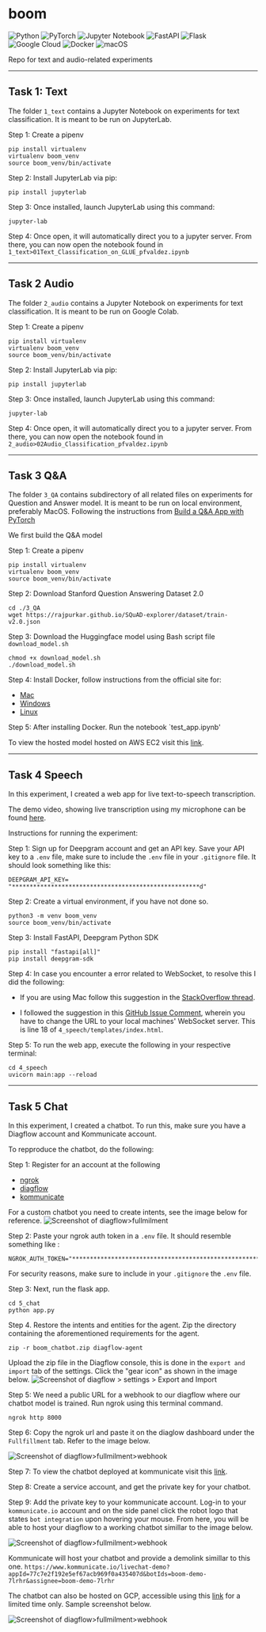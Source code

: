 # boom
![Python](https://img.shields.io/badge/python-3670A0?style=for-the-badge&logo=python&logoColor=ffdd54)
![PyTorch](https://img.shields.io/badge/PyTorch-%23EE4C2C.svg?style=for-the-badge&logo=PyTorch&logoColor=white)
![Jupyter Notebook](https://img.shields.io/badge/jupyter-%23FA0F00.svg?style=for-the-badge&logo=jupyter&logoColor=white)
![FastAPI](https://img.shields.io/badge/FastAPI-005571?style=for-the-badge&logo=fastapi)
![Flask](https://img.shields.io/badge/flask-%23000.svg?style=for-the-badge&logo=flask&logoColor=white)
![Google Cloud](https://img.shields.io/badge/GoogleCloud-%234285F4.svg?style=for-the-badge&logo=google-cloud&logoColor=white)
![Docker](https://img.shields.io/badge/docker-%230db7ed.svg?style=for-the-badge&logo=docker&logoColor=white)
![macOS](https://img.shields.io/badge/mac%20os-000000?style=for-the-badge&logo=macos&logoColor=F0F0F0)

Repo for text and audio-related experiments

---
## Task 1: Text
The folder `1_text` contains a Jupyter Notebook on experiments for text classification. It is meant to be run on JupyterLab.

Step 1: Create a pipenv
```
pip install virtualenv
virtualenv boom_venv
source boom_venv/bin/activate
```

Step 2: Install JupyterLab via pip:
```
pip install jupyterlab
```

Step 3: Once installed, launch JupyterLab using this command:
```
jupyter-lab
```

Step 4: Once open, it will automatically direct you to a jupyter server. From there, you can now open the notebook found in `1_text>01Text_Classification_on_GLUE_pfvaldez.ipynb`

---
## Task 2 Audio

The folder `2_audio` contains a Jupyter Notebook on experiments for text classification. It is meant to be run on Google Colab.

Step 1: Create a pipenv
```
pip install virtualenv
virtualenv boom_venv
source boom_venv/bin/activate
```

Step 2: Install JupyterLab via pip:
```
pip install jupyterlab
```

Step 3: Once installed, launch JupyterLab using this command:
```
jupyter-lab
```

Step 4: Once open, it will automatically direct you to a jupyter server. From there, you can now open the notebook found in `2_audio>02Audio_Classification_pfvaldez.ipynb`

---
## Task 3 Q&A

The folder `3_QA` contains subdirectory of all related files on experiments for Question and Answer model. 
It is meant to be run on local environment, preferably MacOS.
Following the instructions from [Build a Q&A App with PyTorch](https://towardsdatascience.com/build-a-q-a-app-with-pytorch-cb599480e29)

We first build the Q&A model 

Step 1: Create a pipenv
```
pip install virtualenv
virtualenv boom_venv
source boom_venv/bin/activate
```

Step 2: Download Stanford Question Answering Dataset 2.0

```
cd ./3_QA
wget https://rajpurkar.github.io/SQuAD-explorer/dataset/train-v2.0.json
```

Step 3: Download the Huggingface model using Bash script file `download_model.sh`

```
chmod +x download_model.sh
./download_model.sh

```

Step 4: Install Docker, follow instructions from the official site for:
-  [Mac](https://docs.docker.com/desktop/install/mac-install/) 
- [Windows](https://docs.docker.com/desktop/install/windows-install/)
- [Linux](https://docs.docker.com/desktop/install/linux-install/)

Step 5: After installing Docker. Run the notebook `test_app.ipynb'

To view the hosted model hosted on AWS EC2 visit this [link](http://ec2-3-105-43-140.ap-southeast-2.compute.amazonaws.com:8888).

---
## Task 4 Speech

In this experiment, I created a web app for live text-to-speech transcription. 

The demo video, showing live transcription using my microphone can be found [here](https://youtu.be/Tce65iStH2c).

Instructions for running the experiment:

Step 1: Sign up for Deepgram account and get an API key. Save your API key to a `.env` file, make sure to include the `.env` file in your `.gitignore` file.
It should look something like this:
```
DEEPGRAM_API_KEY= "*****************************************************d"
```


Step 2: Create a virtual environment, if you have not done so.
```
python3 -m venv boom_venv
source boom_venv/bin/activate
```

Step 3: Install FastAPI, Deepgram Python SDK

```
pip install "fastapi[all]"
pip install deepgram-sdk
```


Step 4: In case you encounter a error related to WebSocket, to resolve this I did the following:

- If you are using Mac follow this suggestion in the [StackOverflow thread](https://stackoverflow.com/a/58525755).

- I followed the suggestion in this [GitHub Issue Comment](https://github.com/websockets/ws/issues/1537#issuecomment-476498391), wherein you have to change the URL to your local machines' WebSocket server. This is line 18 of `4_speech/templates/index.html`. 

Step 5: To run the web app, execute the following in your respective terminal:

```
cd 4_speech
uvicorn main:app --reload
```


---
##  Task 5 Chat
In this experiment, I created a chatbot. To run this, make sure you have a Diagflow account and Kommunicate account.

To repproduce the chatbot, do the following:

Step 1: Register for an account at the following
- [ngrok](https://ngrok.com/)
- [diagflow](https://cloud.google.com/dialogflow)
- [kommunicate](https://www.kommunicate.io/)

For a custom chatbot you need to create intents, see the image below for reference.
![Screenshot of diagflow>fullmilment](./img/sample-diagflow-intents.png)


Step 2: Paste your ngrok auth token in a `.env` file. It should resemble something like :

```
NGROK_AUTH_TOKEN="**********************************************************************h"
```
For security reasons, make sure to include in your `.gitignore` the `.env` file.


Step 3: Next, run the flask app.
```
cd 5_chat
python app.py
```

Step 4. Restore the intents and entities for the agent. Zip the directory containing the aforementioned requirements for the agent.

```
zip -r boom_chatbot.zip diagflow-agent
```

Upload the zip file in the Diagflow console, this is done in the `export and import` tab of the settings. Click the "gear icon" as shown in the image below.
![Screenshot of diagflow > settings > Export and Import](./img/diagflow-import-export.png)

Step 5: We need a public URL for a webhook to our diagflow where our chatbot model is trained. Run ngrok using this terminal command.
```
ngrok http 8000
```

Step 6: Copy the ngrok url and paste it on the diaglow dashboard under the `Fullfillment` tab.
Refer to the image below.

![Screenshot of diagflow>fullmilment>webhook](./img/diagflow-fullfilment-webhook.png)


Step 7: To view the chatbot deployed at kommunicate visit this [link](https://www.kommunicate.io/livechat-demo?appId=77c7e2f192e5ef67acb969f0a435407d&botIds=boom-demo-7lrhr&assignee=boom-demo-7lrhr).

Step 8: Create a service account, and get the private key for your chatbot.

Step 9: Add the private key to your kommunicate account. Log-in to your `kommunicate.io` account and on the side panel click the robot logo that states `bot integration` upon hovering your mouse. From here, you will be able to host your diagflow to a working chatbot simillar to the image below.

![Screenshot of diagflow>fullmilment>webhook](./img/sample-kommunicate-chatbot.png)


Kommunicate will host your chatbot and provide a demolink simillar to this one.
`https://www.kommunicate.io/livechat-demo?appId=77c7e2f192e5ef67acb969f0a435407d&botIds=boom-demo-7lrhr&assignee=boom-demo-7lrhr`

The chatbot can also be hosted on GCP, accessible using this [link](https://bot.dialogflow.com/51c2f02f-4b82-4b72-bcb0-6bce48a89974) for a limited time only. Sample screenshot below.

![Screenshot of diagflow>fullmilment>webhook](./img/diagflow-gcp.png)